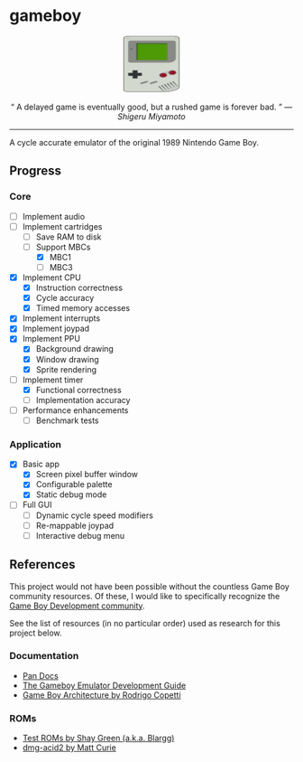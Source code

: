 # gameboy

<p align="center">
  <img width="100" height="100" src="./docs/assets/img/gameboy.svg"/>
</p>

<p align="center">
  <q>
    A delayed game is eventually good, but a rushed game is forever bad.
  </q>
  &mdash;
  <i>
    Shigeru Miyamoto
  </i>
</p>

---

A cycle accurate emulator of the original 1989 Nintendo Game Boy.

## Progress

### Core

- [ ] Implement audio
- [ ] Implement cartridges
  - [ ] Save RAM to disk
  - [ ] Support MBCs
    - [x] MBC1
    - [ ] MBC3
- [x] Implement CPU
  - [x] Instruction correctness
  - [x] Cycle accuracy
  - [x] Timed memory accesses
- [x] Implement interrupts
- [x] Implement joypad
- [x] Implement PPU
  - [x] Background drawing
  - [x] Window drawing
  - [x] Sprite rendering
- [ ] Implement timer
  - [x] Functional correctness
  - [ ] Implementation accuracy
- [ ] Performance enhancements
  - [ ] Benchmark tests

### Application

- [x] Basic app
  - [x] Screen pixel buffer window
  - [x] Configurable palette
  - [x] Static debug mode
- [ ] Full GUI
  - [ ] Dynamic cycle speed modifiers
  - [ ] Re-mappable joypad
  - [ ] Interactive debug menu

## References

This project would not have been possible without the countless Game Boy
community resources. Of these, I would like to specifically recognize the [Game
Boy Development community][gbdev].

See the list of resources (in no particular order) used as research for this
project below.

### Documentation

- [Pan Docs][pandocs]
- [The Gameboy Emulator Development Guide][gbedg]
- [Game Boy Architecture by Rodrigo Copetti][gbarch]

### ROMs

- [Test ROMs by Shay Green (a.k.a. Blargg)][blargg]
- [dmg-acid2 by Matt Curie][dmg-acid2]

<!-- Reference-style links -->
[blargg]:    https://github.com/retrio/gb-test-roms
[dmg-acid2]: https://github.com/mattcurrie/dmg-acid2
[gbarch]:    https://www.copetti.org/writings/consoles/game-boy
[gbdev]:     https://gbdev.io
[gbedg]:     http://pixelbits.16-b.it/GBEDG/
[pandocs]:   https://gbdev.io/pandocs/

